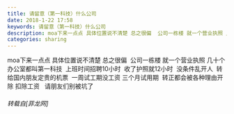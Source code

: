 ```yaml
---
title: 请留意（第一科技）什么公司
date: 2018-1-22 17:58
keywords: 请留意（第一科技）什么公司
description: moa下来一点点 具体位置说不清楚 总之很偏  公司一栋楼 就一个营业执照 几十个办公室都叫第一科技  上班时间招聘10小时  收了护照就12小时  没条件乱开人  转给国内朋友定贵的机票  一周试工期没工资 三个月试用期  转正都会被各种理由开除 扣除工资   请朋友们别被坑了
categories: sharing
---
```

<td class="t_f" id="postmessage_1113829">

moa下来一点点 具体位置说不清楚 总之很偏  公司一栋楼 就一个营业执照 几十个办公室都叫第一科技  上班时间招聘10小时  收了护照就12小时  没条件乱开人  转给国内朋友定贵的机票  一周试工期没工资 三个月试用期  转正都会被各种理由开除 扣除工资   请朋友们别被坑了</td>
###### 转载自[菲龙网]
